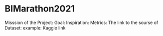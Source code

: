 # BIMarathon2021
Misssion of the Project:
Goal:
Inspiration:
Metrics: 
The link to the sourse of Dataset: example: Kaggle link
